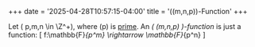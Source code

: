 +++
date = '2025-04-28T10:57:15-04:00'
title = '\((m,n,p)\)-Function'
+++

Let \( p,m,n \in \Z^+\), where \(p\) is [prime](). An _\( (m,n,p)
\)-function_ is just a function:
\[
    f:\mathbb{F}_{p^m} \rightarrow \mathbb{F}_{p^n}
\]
